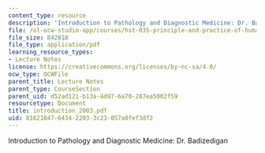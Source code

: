 ```yaml
---
content_type: resource
description: 'Introduction to Pathology and Diagnostic Medicine: Dr. Badizedigan'
file: /ol-ocw-studio-app/courses/hst-035-principle-and-practice-of-human-pathology-spring-2003/81621847643422033c23057a0fef3df2_introduction_2003.pdf
file_size: 842818
file_type: application/pdf
learning_resource_types:
- Lecture Notes
license: https://creativecommons.org/licenses/by-nc-sa/4.0/
ocw_type: OCWFile
parent_title: Lecture Notes
parent_type: CourseSection
parent_uid: d52ad121-b13a-4d97-6a70-287ea5002f59
resourcetype: Document
title: introduction_2003.pdf
uid: 81621847-6434-2203-3c23-057a0fef3df2
---
```

Introduction to Pathology and Diagnostic Medicine: Dr. Badizedigan